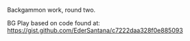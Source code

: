 Backgammon work, round two. 
 

BG Play based on code found at:
https://gist.github.com/EderSantana/c7222daa328f0e885093
